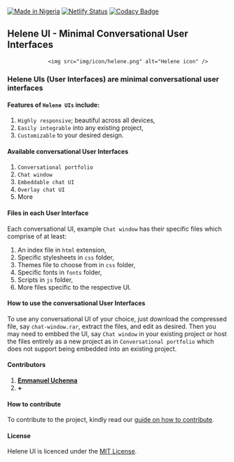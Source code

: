 #

[![Made in Nigeria](https://img.shields.io/badge/made%20in-nigeria-008751.svg?style=flat-square)](https://github.com/acekyd/made-in-nigeria) [![Netlify Status](https://api.netlify.com/api/v1/badges/095cf32d-4d90-4488-9ace-9b738e9e9643/deploy-status)](https://app.netlify.com/sites/helene-ui/deploys) [![Codacy Badge](https://api.codacy.com/project/badge/Grade/2c0427743b0a491f9d3a1e6474354934)](https://app.codacy.com/manual/Eunit99/helene-ui?utm_source=github.com&utm_medium=referral&utm_content=Eunit99/helene-ui&utm_campaign=Badge_Grade_Dashboard)

## Helene UI - Minimal Conversational User Interfaces

                 <img src="img/icon/helene.png" alt="Helene icon" />

### Helene UIs (User Interfaces) are minimal conversational user interfaces

#### Features of `Helene UIs` include:

1. `Highly responsive`; beautiful across all devices,
2. `Easily integrable` into any existing project,
3. `Customizable` to your desired design.

#### Available conversational User Interfaces

1. `Conversational portfolio`
2. `Chat window`
3. `Embeddable chat UI`
4. `Overlay chat UI`
5. More

#### Files in each User Interface

Each conversational UI, example `Chat window` has their specific files which comprise of at least:

1. An index file in `html` extension,
2. Specific stylesheets in `css` folder,
3. Themes file to choose from in `css` folder,
4. Specific fonts in `fonts` folder,
5. Scripts in `js` folder,
6. More files specific to the respective UI.

#### How to use the conversational User Interfaces

To use any conversational UI of your choice, just download the compressed file, say `chat-window.rar`, extract the files, and edit as desired. Then you may need to embbed the UI, say `Chat window` in your existing project or host the files entirely as a new project as in `Conversational portfolio` which does not support being embedded into an existing project.

#### Contributors

1.  [**Emmanuel Uchenna**](https://github.com/eunit99)
2.  **+**

#### How to contribute

To contribute to the project, kindly read our [guide on how to contribute](https://github.com/Eunit99/Helene-UI/blob/master/CONTRIBUTING.md).

#### License

Helene UI is licenced under the [MIT License](https://github.com/Eunit99/Helene-UI/blob/master/LICENSE).

